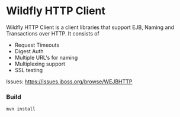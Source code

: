 Wildfly HTTP Client
===========

Wildfly HTTP Client is a client libraries that support EJB, Naming and Transactions over HTTP. It consists of

* Request Timeouts
* Digest Auth
* Multiple URL's for naming
* Multiplexing support
* SSL testing


Issues: https://issues.jboss.org/browse/WEJBHTTP


### Build
    mvn install
